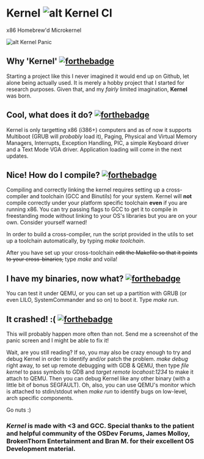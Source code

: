 # Kernel ![alt Kernel CI](https://github.com/naliferopoulos/Kernel/workflows/Kernel%20CI/badge.svg) 
x86 Homebrew'd Microkernel

![alt Kernel Panic](https://github.com/naliferopoulos/Kernel/blob/master/kernel_panic.png/)

## Why 'Kernel' [![forthebadge](https://forthebadge.com/images/badges/for-you.svg)](https://forthebadge.com) 
Starting a project like this I never imagined it would end up on Github, let alone being actually used. It is merely a hobby project that I started for research purposes. Given that, and my *fairly* limited imagination, **Kernel** was born.

## Cool, what does it do? [![forthebadge](https://forthebadge.com/images/badges/compatibility-pc-load-letter.svg)](https://forthebadge.com)
Kernel is only targetting x86 (i386+) computers and as of now it supports Multiboot (GRUB will *probably* load it), Paging, Physical and Virtual Memory Managers, Interrupts, Exception Handling, PIC, a simple Keyboard driver and a Text Mode VGA driver. Application loading will come in the next updates.

## Nice! How do I compile? [![forthebadge](https://forthebadge.com/images/badges/made-with-c.svg)](https://forthebadge.com)
Compiling and correctly linking the kernel requires setting up a cross-compiler and toolchain (GCC and Binutils) for your system. Kernel will **not** compile correctly under your platform specific toolchain **even** if you are running x86. You can try passing flags to GCC to get it to compile in freestanding mode without linking to your OS's libraries but you are on your own. Consider yourself warned!

In order to build a cross-compiler, run the script provided in the utils to set up a toolchain automatically, by typing *make toolchain*.

After you have set up your cross-toolchain ~~edit the Makefile so that it points to your cross-binaries,~~ type *make* and voila!

## I have my binaries, now what? [![forthebadge](https://forthebadge.com/images/badges/fuck-it-ship-it.svg)](https://forthebadge.com)
You can test it under QEMU, or you can set up a partition with GRUB (or even LILO, SystemCommander and so on) to boot it. Type *make run*.

## It crashed! :( [![forthebadge](https://forthebadge.com/images/badges/60-percent-of-the-time-works-every-time.svg)](https://forthebadge.com)
This will probably happen more often than not. Send me a screenshot of the panic screen and I might be able to fix it!

Wait, are you still reading? If so, you may also be crazy enough to try and debug Kernel in order to identify and/or patch the problem. *make debug* right away, to set up remote debugging with GDB & QEMU, then type *file kernel* to pass symbols to GDB and *target remote locahost:1234* to make it attach to QEMU. Then you can debug Kernel like any other binary (with a little bit of bonus SEGFAULT). Oh, also, you can use QEMU's monitor which is attached to stdin/stdout when *make run* to identify bugs on low-level, arch specific components.

Go nuts :)

### *Kernel* is made with <3 and GCC. Special thanks to the patient and helpful community of the OSDev Forums, James Molloy, BrokenThorn Entertainment and Bran M. for their excellent OS Development material.
